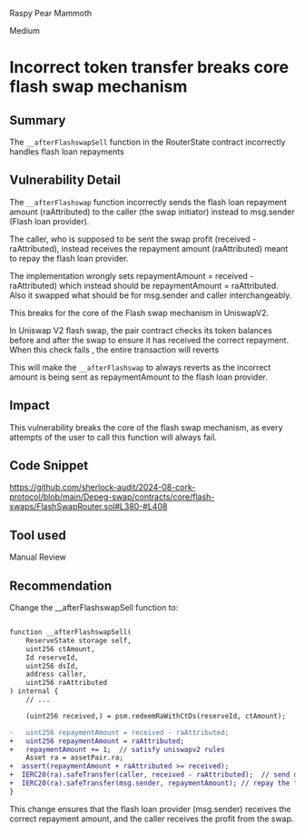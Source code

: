 Raspy Pear Mammoth

Medium

# Incorrect token transfer breaks core flash swap mechanism

## Summary

The `__afterFlashswapSell` function in the RouterState contract incorrectly handles flash loan repayments

## Vulnerability Detail

The `__afterFlashswap`  function incorrectly sends the flash loan repayment amount (raAttributed) to the caller (the swap initiator) instead to msg.sender (Flash loan provider). 

The caller, who is supposed to be sent the swap profit (received - raAttributed), instead receives the repayment amount (raAttributed) meant to repay the flash loan provider.

The implementation wrongly sets repaymentAmount = received - raAttributed) which instead should be repaymentAmount = raAttributed.  Also it swapped what should be for msg.sender and caller interchangeably. 

This breaks for the core of the Flash swap mechanism in UniswapV2. 

In Uniswap V2 flash swap, the pair contract checks its token balances before and after the swap to ensure it has received the correct repayment. When this check fails , the entire transaction will reverts

This will make the  `__afterFlashswap` to always reverts as the incorrect amount is being sent as repaymentAmount to the flash loan provider.

## Impact

This vulnerability breaks the core of the flash swap mechanism, as every attempts of the user to call this function will always fail.

## Code Snippet

https://github.com/sherlock-audit/2024-08-cork-protocol/blob/main/Depeg-swap/contracts/core/flash-swaps/FlashSwapRouter.sol#L380-#L408

## Tool used
Manual Review

## Recommendation

Change the __afterFlashswapSell function to:

```diff

function __afterFlashswapSell(
    ReserveState storage self,
    uint256 ctAmount,
    Id reserveId,
    uint256 dsId,
    address caller,
    uint256 raAttributed
) internal {
    // ...

    (uint256 received,) = psm.redeemRaWithCtDs(reserveId, ctAmount);

-   uint256 repaymentAmount = received - raAttributed;
+   uint256 repaymentAmount = raAttributed; 
+   repaymentAmount += 1;  // satisfy uniswapv2 rules
    Asset ra = assetPair.ra;
+  assert(repaymentAmount + raAttributed >= received);
+  IERC20(ra).safeTransfer(caller, received - raAttributed);  // send difference to user
+  IERC20(ra).safeTransfer(msg.sender, repaymentAmount); // repay the flashloan
}

```

This change ensures that the flash loan provider (msg.sender) receives the correct repayment amount, and the caller receives the profit from the swap.
